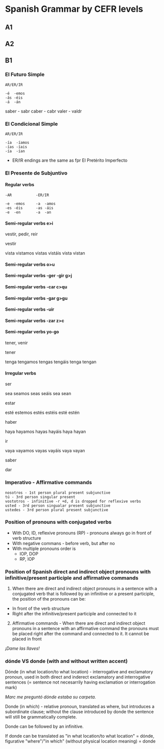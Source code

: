 # Spanish Grammar by CEFR levels

## A1

## A2

## B1

### El Futuro Simple

```
AR/ER/IR

-é  -emos
-ás -éis
-á  -án
```

saber - sabr
caber - cabr
valer - valdr

### El Condicional Simple

```
AR/ER/IR

-ía  -íamos
-ías -íais
-ía  -ían
```

* ER/IR endings are the same as fpr El Pretérito Imperfecto

### El Presente de Subjuntivo

#### Regular verbs

```
-AR           -ER/IR

-e  -emos     -a  -amos
-es -éis      -as -áis
-e  -en       -a  -an
```

#### Semi-regular verbs e>i

vestir, pedir, reir

vestir

vista  vistamos
vistas vistáis
vista  vistan

#### Semi-regular verbs o>u

#### Semi-regular verbs -ger -gir  g>j

#### Semi-regular verbs -car c>qu

#### Semi-regular verbs -gar g>gu

#### Semi-regular verbs -uir

#### Semi-regular verbs -zar z>c

#### Semi-regular verbs yo-go

tener, venir

tener

tenga  tengamos
tengas tengáis
tenga  tengan

#### Irregular verbs

ser

sea  seamos
seas seáis
sea  sean

estar

esté  estemos
estés estéis
esté  estén

haber

haya  hayamos
hayas hayáis
haya  hayan

ir

vaya  vayamos
vayas vayáis
vaya  vayan

saber

dar

### Imperativo - Affirmative commands

```
nosotros - 1st person plural present subjunctive
tú - 3rd person singular present
vostotros - infinitive -r +d, d is dropped for reflexive verbs
usted - 3rd person singualar present subjunctive
ustedes - 3rd person plural present subjunctive
```

### Position of pronouns with conjugated verbs

- With DO, ID, reflexive pronouns (RP) - pronouns always go in front of verb structure
- With negative commans - before verb, but after no
- With multiple pronouns order is
  - IOP, DOP
  - RP, IOP

### Position of Spanish direct and indirect object pronouns with infinitive/present participle and affirmative commands

1. When there are direct and indirect object pronouns in a sentence with a conjugated verb that is followed by an infinitive or a present participle, the position of the pronouns can be:

- In front of the verb structure
- Right after the infinitive/present participle and connected to it

2. Affirmative commands - When there are direct and indirect object pronouns in a sentence with an affirmative command the pronouns must be placed right after the command and connected to it. It cannot be placed in front

*¡Dame las llaves!*


### dónde VS donde (with and without written accent)

Dónde (in what location/to what location) - interrogative and exclamatory pronoun, used in both direct and inderect exclamatory and interrogative sentences (= sentence not necesarrily having exclamation or interrogation mark)

*Marc me preguntó dónde estaba su carpeta.*

Donde (in which) - relative pronoun, translated as where, but introduces a subordinate clause; without the clause introduced by donde the sentence will still be grammatically complete.

Donde can be followed by an infinitive.

If donde can be translated as "in what location/to what location" = dónde, figurative "where"/"in which" (without physical location meaning) = donde

